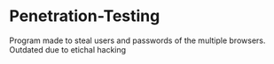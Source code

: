 # Penetration-Testing
Program made to steal users and passwords of the multiple browsers. Outdated due to etichal hacking
